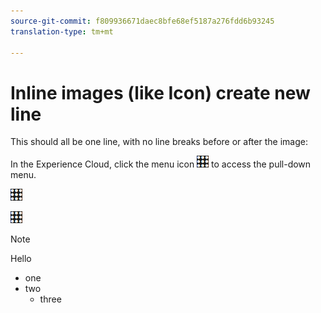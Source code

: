 ```yaml
---
source-git-commit: f809936671daec8bfe68ef5187a276fdd6b93245
translation-type: tm+mt

---
```

# Inline images (like Icon) create new line

This should all be one line, with no line breaks before or after the image:

In the Experience Cloud, click the menu icon  ![](icon.png) to access the pull-down menu.


[<img src="icon.png">](https://www.adobe.com)

[![image](icon.png)](http://www.google.com)

>[!NOTE]
>Hello
>* one
>* two
>   * three
